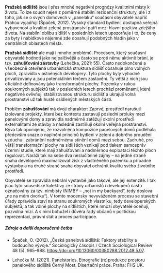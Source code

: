 **Pražská sídliště** jsou i přes mnohé negativní prognózy kvalitními místy k životu. To lze soudit nejen z poměrně stabilní rezidenční struktury, ale i z toho, jak se o svých domovech v „paneláku“ současní obyvatelé napříč Prahou vyjadřují (Špaček, 2012). Vysoký standard bydlení, dostupná veřejná vybavenost a kvalitní zelená prostranství patří mezi hlavní pozitiva zdejšího života. Na stabilní oblibu sídlišť v posledních letech upozorňuje i to, že ceny za byty i nabídkové nájemné zde dosahují podobných hladin jako v centrálních oblastech města.

**Pražská sídliště** ale mají i mnoho problémů. Procesem, který současní obyvatelé hodnotí jako nejpalčivější a často se proti němu aktivně brání, je tzv. **zahušťování zástavby** (Lehečka, 2021: 55). Často nedokončená a všeobecně otevřená urbanistická struktura sídlišť obsahuje plno volných ploch, zpravidla vlastněných developery. Tyto plochy byly výhodně privatizovány a jsou potenciálním terčem zastavění. Ty větší z nich jsou oficiálně definovány jako transformační plochy. Pozemky v rukou soukromých subjektů tak v posledních letech prochází proměnami, které negativně ovlivňují stabilizovanou strukturu sídlišť a ukrajují volná prostranství už tak hustě osídlených městských částí.

Problém **zahušťování** má dvojí charakter: Zaprvé, prostředí narušují izolované projekty, které bez kontextu zastavují poslední proluky mezi panelovými domy a zpravidla nadměrně zatěžují okolní prostředí externalitami ze stavby a následně zastiňují okolní veřejná prostranství. Bývá tak opomíjeno, že rozvolněná kompozice panelových domů podléhala především snaze o naplnění principů bydlení v zeleni a dobrého proudění vzduchu i zabránění nadměrnému stínění domů mezi sebou. Zadruhé, pro větší transformační plochy na sídlištích vznikají pod tlakem samospráv územní studie, které mají zahušťování a nadměrnou exploataci těchto ploch regulovat. Naráží tak na sebe dva neslučitelné zájmy – na jedné straně snaha developerů maximalizovat zisk z vlastněného pozemku a případné výstavby a na druhé straně snaha obyvatel ochránit kvalitu svého životního prostředí.

Obyvatelé se zpravidla nebrání výstavbě jako takové, ale její extenzitě. I tak jsou tyto sousedské kolektivy ze strany urbanistů i developerů často označovány za tzv. nimbisty (NIMBY – „not in my backyard“, tedy doslova „ne na mém dvorku“). V tomto mocensky nevyváženém procesu se stavební úřady zpravidla staví na stranu soukromých vlastníku, tedy developerských subjektů, a tak volné plochy na sídlištích, které mnozí obyvatelé oceňují, pozvolna mizí. A s nimi bohužel i důvěra řady občanů v politickou reprezentaci, právní stát a proces participace.

##### Zdroje a další doporučená četba

- Špaček, O. (2012). „Česká panelová sídliště: Faktory stability a budoucího vývoje.“ Sociologický časopis / Czech Sociological Review 48 (5), 965–988. https://doi.org/10.13060/00380288.2012.48.5.07. 

- Lehečka M. (2021). Panelstories. Etnografie (re)produkce prostoru panelového sídliště Černý Most. Disertační práce. Praha: FHS UK.
